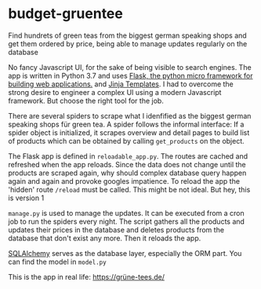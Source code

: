 # budget-gruentee

Find hundrets of green teas from the biggest german speaking shops and get them ordered by price, being able to manage updates regularly on the database

No fancy Javascript UI, for the sake of being visible to search engines. 
The app is written in Python 3.7 and uses [Flask, the python micro framework for building web applications.](https://github.com/pallets/flask) and [Jinja Templates](https://jinja.palletsprojects.com/en/2.11.x/). I had to overcome the strong desire to engineer a complex UI using a modern Javascript framework. But choose the right tool for the job.

There are several spiders to scrape what I idenfified as the biggest german speaking shops für green tea. A spider follows the informal interface: If a spider object is initialized, it scrapes overview and detail pages to build list of products which can be obtained by calling `get_products` on the object.

The Flask app is defined in `reloadable_app.py`. The routes are cached and refreshed when the app reloads. Since the data does not change until the products are scraped again, why should complex database query happen again and again and provoke googles impatience. To reload the app the 'hidden' route `/reload` must be called. This might be not ideal. But hey, this is version 1

`manage.py` is used to manage the updates. It can be executed from a cron job to run the spiders every night. The script gathers all the products and updates their prices in the database and deletes products from the database that don't exist any more. Then it reloads the app.

[SQLAlchemy](https://www.sqlalchemy.org/) serves as the database layer, especially the ORM part. You can find the model in `model.py`

This is the app in real life: https://grüne-tees.de/
